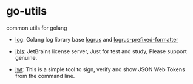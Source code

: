# go-utils
common utils for golang

- [log](utils/log): Golang log library base [logrus](https://github.com/sirupsen/logrus) and [logrus-prefixed-formatter](https://github.com/x-cray/logrus-prefixed-formatter)

- [jbls](utils/jbls): JetBrains license server, Just for test and study, Please support genuine.

- [jwt](utils/jwt): This is a simple tool to sign, verify and show JSON Web Tokens from the command line.
